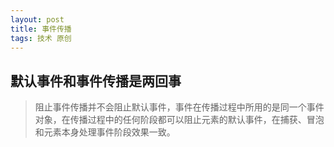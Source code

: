 ```yaml
---
layout: post
title: 事件传播
tags: 技术 原创
---
```


## 默认事件和事件传播是两回事
> 阻止事件传播并不会阻止默认事件，事件在传播过程中所用的是同一个事件对象，在传播过程中的任何阶段都可以阻止元素的默认事件，在捕获、冒泡和元素本身处理事件阶段效果一致。
